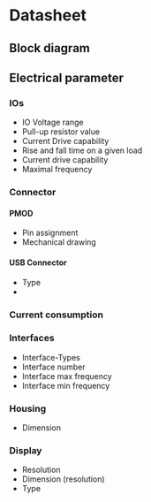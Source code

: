 # Datasheet
## Block diagram
## Electrical parameter
### IOs
  - IO Voltage range
  - Pull-up resistor value
  - Current Drive capability
  - Rise and fall time on a given load
  - Current drive capability
  - Maximal frequency

### Connector

#### PMOD
  - Pin assignment
  - Mechanical drawing

#### USB Connector
  - Type
  -
### Current consumption 

### Interfaces
  - Interface-Types
  - Interface number
  - Interface max frequency
  - Interface min frequency

### Housing
  - Dimension

### Display
  - Resolution
  - Dimension (resolution)
  -	Type

